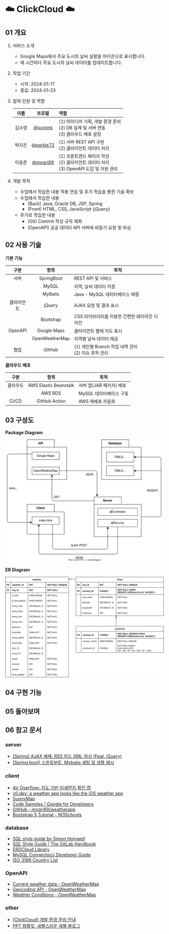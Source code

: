 # ☁️ ClickCloud ☁️
## 01 개요
1. 서비스 소개
    * Google Maps에서 주요 도시의 날씨 실황을 아이콘으로 표시합니다.
    * 매 시간마다 주요 도시의 날씨 데이터를 업데이트합니다.
3. 작업 기간
    * 시작: 2024-01-17
    * 종료: 2024-01-23
4. 참여 인원 및 역할

    | 이름 | 프로필 | 역할 |
    | :-: | :-: | --- |
    | 김수영 | [@suyons](https://github.com/suyons) | (1) 아이디어 기획, 개발 환경 준비<br>(2) DB 설계 및 서버 연동<br>(3) 클라우드 배포 설정 |
    | 박지은 | [@parkje72](https://github.com/parkje72) | (1) 서버 REST API 구현<br>(2) 클라이언트 데이터 처리 |
    | 이동준 | [@mogri89](https://github.com/mogri89) | (1) 프론트엔드 페이지 작성<br>(2) 클라이언트 데이터 처리<br>(3) OpenAPI 도입 및 자원 관리 |

5. 개발 목적
    * 수업에서 학습한 내용 적용 연습 및 추가 학습을 통한 기술 확보
    * 수업에서 학습한 내용
        - (Back) Java, Oracle DB, JSP, Spring
        - (Front) HTML, CSS, JavaScript (jQuery)
    * 추가로 학습한 내용
        - (Git) Commit 작성 규칙 체화
        - (OpenAPI) 공공 데이터 API 서버에 비동기 요청 및 파싱

## 02 사용 기술

**기본 기능**

| 구분 | 항목 | 목적 |
| :-: | :-: | --- |
| 서버 | SpringBoot | REST API 및 서비스 |
|  | MySQL | 지역, 날씨 데이터 저장 |
|  | MyBatis | Java - MySQL 데이터베이스 매핑 |
| 클라이언트 | jQuery | AJAX 요청 및 결과 표시 |
|  | Bootstrap | CSS 라이브러리를 이용한 간편한 레이아웃 디자인 |
| OpenAPI | Google Maps | 클라이언트 웹에 지도 표시 |
|  | OpenWeatherMap | 지역별 날씨 데이터 제공 |
| 협업 | GitHub | (1) 개인별 Branch 작업 내역 관리<br>(2) 이슈 추적 관리 |

**클라우드 배포**

| 구분 | 항목 | 목적 |
| :-: | :-: | --- |
| 클라우드 | AWS Elastic Beanstalk | 서버 앱(JAR 패키지) 배포 |
|  | AWS RDS | MySQL 데이터베이스 구동 |
| CI/CD | GitHub Action | AWS 재배포 자동화 |

## 03 구성도
**Package Diagram**

![Package Diagram](docs/diagram/package_diagram.svg)

**ER Diagram**

![ER Diagram](docs/diagram/database_erd.svg)

## 04 구현 기능

## 05 돌아보며

## 06 참고 문서
### server
* [[Spring] AJAX 예제: RSS 피드 XML 파싱 (Feat. jQuery)](https://velog.io/@syoungs/spring-3)
* [[Spring boot] 스프링부트, Mybatis 세팅 및 샘플 예시](https://needjarvis.tistory.com/771)

### client
* [Air Overflow: 지도 기반 미세먼지 확인 앱](https://adam-37.gitbook.io/joomadeung/projects/projects/undefined)
* [v0.dev: a weather app looks like the iOS weather app](https://v0.dev/t/bo2N7pU)
* [SunnyMap](https://sunnymap.net/)
* [Code Samples | Google for Developers](https://developers.google.com/maps/documentation/javascript/examples)
* [GitHub - mogri89/weatherapp](https://github.com/mogri89/weatherapp/)
* [Bootstrap 5 Tutorial - W3Schools](https://www.w3schools.com/bootstrap5/)

### database
* [SQL style guide by Simon Holywell](https://www.sqlstyle.guide/)
* [SQL Style Guide | The GitLab Handbook](https://handbook.gitlab.com/handbook/business-technology/data-team/platform/sql-style-guide/)
* [ERDCloud Library](https://www.erdcloud.com/library)
* [MySQL Connector/J Developer Guide](https://dev.mysql.com/doc/connector-j/en/connector-j-reference-type-conversions.html)
* [ISO 3166 Country List](https://www.localeplanet.com/icu/iso3166.html)

### OpenAPI
* [Current weather data - OpenWeatherMap](https://openweathermap.org/current)
* [Geocoding API - OpenWeatherMap](https://openweathermap.org/api/geocoding-api)
* [Weather Conditions - OpenWeatherMap](https://openweathermap.org/weather-conditions)

### other
* [[ClickCloud] 개발 환경 준비 안내](https://velog.io/@syoungs/project-2)
* [PPT 템플릿, 새별스러운 새별 블로그](https://blog.naver.com/PostList.naver?blogId=seiru523&categoryNo=169)